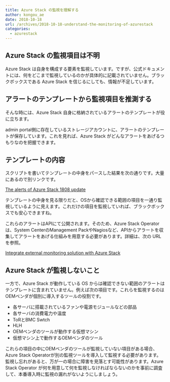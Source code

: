 ```yaml
---
title: Azure Stack の監視を理解する
author: kongou_ae
date: 2018-10-18
url: /archives/2018-10-18-understand-the-monitoring-of-azurestack
categories:
  - azurestack
---
```


## Azure Stack の監視項目は不明

Azure Stack は自身を構成する要素を監視しています。ですが、公式ドキュメントには、何をどこまで監視しているのかが具体的に記載されていません。ブラックボックスである Azure Stack を信じるにしても、情報が不足しています。


## アラートのテンプレートから監視項目を推測する

そんな時には、Azure Stack 自身に格納されているアラートのテンプレートが役に立ちます。

admin portal側に存在しているストレージアカウントに、アラートのテンプレートが保存しています。これを見れば、Azure Stack がどんなアラートをあげるつもりなのを把握できます。

## テンプレートの内容

スクリプトを書いてテンプレートの中身をパースした結果を次の通りです。大量にあるので別リンクです。

[The alerts of Azure Stack 1808 update](https://gist.github.com/kongou-ae/5a16e31965ce71761ca2dda0a7565b25)

テンプレートの中身を見る限りだと、OSから確認できる範囲の項目を一通り監視しているように見えます。これだけの項目を監視していれば、ブラックボックスでも安心できますね。

これらのアラートはAPIにて公開されます。そのため、Azure Stack Operator は、System CenterのManagement PackやNagiosなど、APIからアラートを収集してアラートをあげる仕組みを用意する必要があります。詳細は、次の URL を参照。

[Integrate external monitoring solution with Azure Stack](https://docs.microsoft.com/en-us/azure/azure-stack/azure-stack-integrate-monitor)

## Azure Stack が監視しないこと

一方で、Azure Stack が動作している OS からは確認できない範囲のアラートはテンプレートに含まれていません。例えば次の項目です。これらを監視するのはOEMベンダが個別に導入するツールの役割です。

- 各サーバに搭載されているファンや電源モジュールなどの部品
- 各サーバの消費電力や温度
- ToRとBMC Swtch
- HLH
- OEMベンダのツールが動作する仮想マシン
- 仮想マシン上で動作するOEMベンダのツール

これらの項目の中にOEMベンダのツールが監視していない項目がある場合、Azure Stack Operatorが別の監視ツールを導入して監視する必要があります。監視し忘れがあると、万が一の場合に障害を見落とす可能性があります。Azure Stack Operator が何を用意して何を監視しなければならないのかを事前に調査して、本番導入時に監視の漏れがないようにしましょう。
